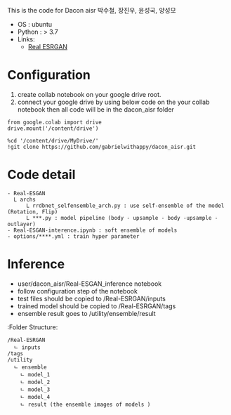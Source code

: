 This is the code for Dacon aisr
박수철, 장진우, 윤성국, 양성모

- OS : ubuntu
- Python : > 3.7
- Links:
  - [Real ESRGAN](https://github.com/xinntao/Real-ESRGAN)

# Configuration
1. create collab notebook on your google drive root.
2. connect your google drive by using below code on the your collab notebook
   then all code will be in the dacon_aisr folder
```
from google.colab import drive
drive.mount('/content/drive')

%cd '/content/drive/MyDrive/'
!git clone https://github.com/gabrielwithappy/dacon_aisr.git

```

# Code detail
```
- Real-ESGAN
  L archs
      L rrdbnet_selfensemble_arch.py : use self-ensemble of the model (Rotation, Flip)
      L ***.py : model pipeline (body - upsample - body -upsample -outlayer)
- Real-ESGAN-interence.ipynb : soft ensemble of models
- options/****.yml : train hyper parameter
```

# Inference
- user/dacon_aisr/Real-ESGAN_inference notebook
- follow configuration step of the notebook
- test files should be copied to /Real-ESRGAN/inputs
- trained model should be copied to /Real-ESRGAN/tags
- ensemble result goes to /utility/ensemble/result


:Folder Structure:
```
/Real-ESRGAN
  ㄴ inputs
/tags
/utility
  ㄴ ensemble
    ㄴ model_1
    ㄴ model_2
    ㄴ model_3
    ㄴ model_4
    ㄴ result (the ensemble images of models )
```